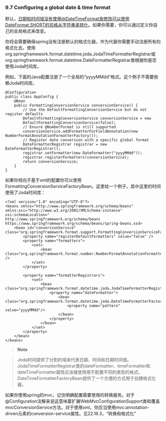 ### 9.7 Configuring a global date & time format

默认，日期和时间域没有使用@DateTimeFormat来修饰可以使用DateFormat.SHORT的风格从字符串来转化。如果你需要，你可以通过定义你自己的全局格式来改变。

你将会需要确保spring没有注册默认的格式化器，作为代替你需要手动注册所有的格式化去。使用org.springframework.format.datetime.joda.JodaTimeFormatterRegistrar或org.springframework.format.datetime.DateFormatterRegistrar类根据你是否使用Joda时间库。

例如，下面的Java配置注册了一个全局的“yyyyMMdd”格式。这个例子不需要依赖Joda时间库。

```
@Configuration
public class AppConfig {
    @Bean
    public FormattingConversionService conversionService() {
        // Use the DefaultFormattingConversionService but do not register defaults
        DefaultFormattingConversionService conversionService = new
        DefaultFormattingConversionService(false);
        // Ensure @NumberFormat is still supported
        conversionService.addFormatterForFieldAnnotation(new NumberFormatAnnotationFormatterFactory());
        // Register date conversion with a specific global format
        DateFormatterRegistrar registrar = new DateFormatterRegistrar();
        registrar.setFormatter(new DateFormatter("yyyyMMdd"));
        registrar.registerFormatters(conversionService);
        return conversionService;
    }
}
```

如果你倾向于基于xml的配置你可以使用FormattingConversionServiceFactoryBean。这里给一个例子，其中这里的时间使用了Joda时间库：

```
<?xml version="1.0" encoding="UTF-8"?>
<beans xmlns="http://www.springframework.org/schema/beans"
xmlns:xsi="http://www.w3.org/2001/XMLSchema-instance"
xsi:schemaLocation="
http://www.springframework.org/schema/beans
https://www.springframework.org/schema/beans/spring-beans.xsd>
    <bean id="conversionService" class="org.springframework.format.support.FormattingConversionServiceFactoryBean">
        <property name="registerDefaultFormatters" value="false" />
        <property name="formatters">
            <set>
                <bean class="org.springframework.format.number.NumberFormatAnnotationFormatterFactory" />
            </set>
        </property>
        
        <property name="formatterRegistrars">
            <set>
                <bean class="org.springframework.format.datetime.joda.JodaTimeFormatterRegistrar">
                    <property name="dateFormatter">
                        <bean class="org.springframework.format.datetime.joda.DateTimeFormatterFactoryBean">
                            <property name="pattern" value="yyyyMMdd"/>
                        </bean>
                    </property>
                </bean>
            </set>
        </property>
    </bean>
</beans>
```

>**Note**

>Joda时间提供了分割的域来代表日期、时间和日期时间值。JodaTimeFormatterRegistrar类的dateFormatter、timeFormatter和dateTimeFormatter属性应该被使用用于配置不同的类型的格式。DateTimeFormatterFactoryBean提供了一个方便的方式用于创建格式化器。

如果你使用spring的mvc，记住明确配置需要使用的转换服务。对于@Configuration注解来说这意味着扩展WebMvcConfigurationSupport类和覆盖mvcConversionService方法。对于使用xml，你应当使用mvc:annotation-driven元素的conversion-service属性。见22.16.3，“转换和格式化”

